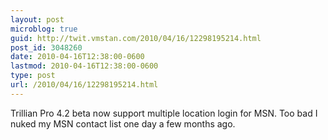 ```yaml
---
layout: post
microblog: true
guid: http://twit.vmstan.com/2010/04/16/12298195214.html
post_id: 3048260
date: 2010-04-16T12:38:00-0600
lastmod: 2010-04-16T12:38:00-0600
type: post
url: /2010/04/16/12298195214.html
---
```

Trillian Pro 4.2 beta now support multiple location login for MSN. Too bad I nuked my MSN contact list one day a few months ago.
